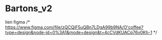 # Bartons_v2

lien figma     /*   https://www.figma.com/file/zQCQiF5uQBn7LDgA99b9NA/O'coffee?type=design&node-id=0%3A1&mode=design&t=4cCVdKUACq76v0Kh-1  */
